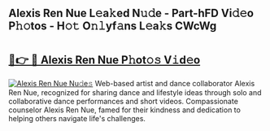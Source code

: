 ## Alexis Ren Nue L𝚎a𝚔ed N𝚞𝚍e - Part-hFD Vi𝚍𝚎o P𝚑𝚘tos - H𝚘𝚝 O𝚗𝚕yf𝚊ns L𝚎a𝚔s CWcWg

# <h2><a href="http://kf33c0t.oniu.top/?m=Alexis+Ren+Nue">🔗👉 🔴 Alexis Ren Nue P𝚑ot𝚘𝚜 V𝚒d𝚎o</a></h2>

[![Alexis Ren Nue Nu𝚍e𝚜](https://i.imgur.com/0qMVB7G.gif)](http://kf33c0t.oniu.top/?m=Alexis+Ren+Nue)
Web-based artist and dance collaborator Alexis Ren Nue, recognized for sharing dance and lifestyle ideas through solo and collaborative dance performances and short videos. Compassionate counselor Alexis Ren Nue, famed for their kindness and dedication to helping others navigate life's challenges.  

